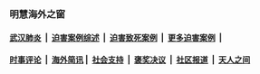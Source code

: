 
### 明慧海外之窗

####  [武汉肺炎](indexes/365.md?t=02171000) &nbsp;|&nbsp;  [迫害案例综述](indexes/328.md?t=02171000) &nbsp;|&nbsp; [迫害致死案例](indexes/277.md?t=02171000)  &nbsp;|&nbsp; [更多迫害案例](indexes/81.md?t=02171000)  &nbsp;|&nbsp; 
####  [时事评论](indexes/19.md?t=02171000) &nbsp;|&nbsp; [海外简讯](indexes/245.md?t=02171000)&nbsp;|&nbsp;  [社会支持](indexes/140.md?t=02171000) &nbsp;|&nbsp; [褒奖决议](indexes/282.md?t=02171000) &nbsp;|&nbsp; [社区报道](indexes/91.md?t=02171000)  &nbsp;|&nbsp; [天人之间](indexes/78.md?t=02171000) 

